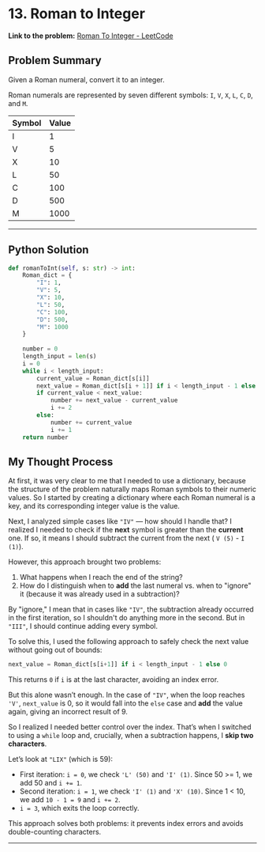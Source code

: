 # 13. Roman to Integer

**Link to the problem:** [Roman To Integer - LeetCode](https://leetcode.com/problems/roman-to-integer/)


## Problem Summary

Given a Roman numeral, convert it to an integer.

Roman numerals are represented by seven different symbols: `I`, `V`, `X`, `L`, `C`, `D`, and `M`.

| Symbol | Value |
|--------|-------|
| I      | 1     |
| V      | 5     |
| X      | 10    |
| L      | 50    |
| C      | 100   |
| D      | 500   |
| M      | 1000  |

---

## Python Solution

```python
def romanToInt(self, s: str) -> int:
    Roman_dict = {
        "I": 1,
        "V": 5,
        "X": 10,
        "L": 50,
        "C": 100,
        "D": 500,
        "M": 1000
    }
    
    number = 0
    length_input = len(s)
    i = 0
    while i < length_input:
        current_value = Roman_dict[s[i]]
        next_value = Roman_dict[s[i + 1]] if i < length_input - 1 else 0
        if current_value < next_value:
            number += next_value - current_value
            i += 2
        else:
            number += current_value
            i += 1
    return number
```
## My Thought Process

At first, it was very clear to me that I needed to use a dictionary, because the structure of the problem naturally maps Roman symbols to their numeric values. So I started by creating a dictionary where each Roman numeral is a key, and its corresponding integer value is the value.

Next, I analyzed simple cases like `"IV"` — how should I handle that? I realized I needed to check if the **next** symbol is greater than the **current** one. If so, it means I should subtract the current from the next ( `V (5)` - `I (1)`).

However, this approach brought two problems:

1. What happens when I reach the end of the string?
2. How do I distinguish when to **add** the last numeral vs. when to "ignore" it (because it was already used in a subtraction)?

By "ignore," I mean that in cases like `"IV"`, the subtraction already occurred in the first iteration, so I shouldn't do anything more in the second. But in `"III"`, I should continue adding every symbol.

To solve this, I used the following approach to safely check the next value without going out of bounds:

```python
next_value = Roman_dict[s[i+1]] if i < length_input - 1 else 0
```

This returns `0` if `i` is at the last character, avoiding an index error.

But this alone wasn’t enough. In the case of `"IV"`, when the loop reaches `'V'`, `next_value` is 0, so it would fall into the `else` case and **add** the value again, giving an incorrect result of 9.

So I realized I needed better control over the index. That’s when I switched to using a `while` loop and, crucially, when a subtraction happens, I **skip two characters**.

Let’s look at `"LIX"` (which is 59):

- First iteration: `i = 0`, we check `'L' (50)` and `'I' (1)`. Since 50 >= 1, we add 50 and `i += 1`.
- Second iteration: `i = 1`, we check `'I' (1)` and `'X' (10)`. Since 1 < 10, we add `10 - 1 = 9` and `i += 2`.
- `i = 3`, which exits the loop correctly.

This approach solves both problems: it prevents index errors and avoids double-counting characters.

---



